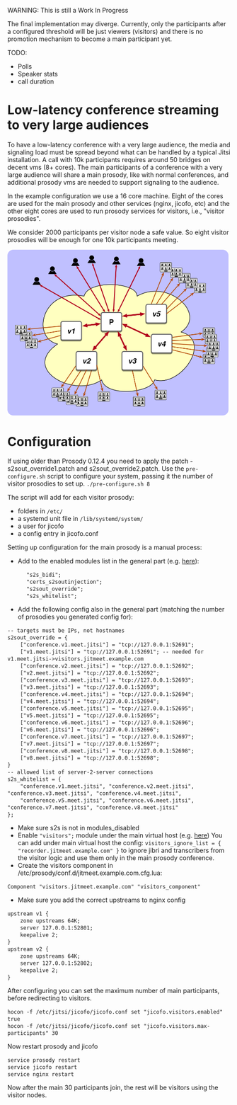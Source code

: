 WARNING: This is still a Work In Progress

The final implementation may diverge. Currently, only the participants after a
configured threshold will be just viewers (visitors) and there is no promotion
mechanism to become a main participant yet.

TODO:
* Polls
* Speaker stats
* call duration

# Low-latency conference streaming to very large audiences

To have a low-latency conference with a very large audience, the media and
signaling load must be spread  beyond what can be handled by a typical Jitsi
installation. A call with 10k participants requires around 50 bridges on decent
vms (8+ cores). The main participants of a conference with a very large
audience will share a main prosody, like with normal conferences, and
additional prosody vms are needed to support signaling to the audience.

In the example configuration we use a 16 core machine. Eight of the cores are
used for the main prosody and other services (nginx, jicofo, etc) and the other
eight cores are used to run prosody services for visitors, i.e., "visitor
prosodies".

We consider 2000 participants per visitor node a safe value. So eight visitor
prosodies will be enough for one 10k participants meeting.

<img src="imgs/visitors-prosody.svg" alt="diagram of a central prosody connected to several visitor prosodies" width="500"/>

# Configuration
If using older than Prosody 0.12.4 you need to apply the patch - s2sout_override1.patch and s2sout_override2.patch.
Use the `pre-configure.sh` script to configure your system, passing it the
number of visitor prosodies to set up.
`./pre-configure.sh 8`

The script will add for each visitor prosody:
- folders in `/etc/`
- a systemd unit file in `/lib/systemd/system/`
- a user for jicofo
- a config entry in jicofo.conf

Setting up configuration for the main prosody is a manual process:
- Add to the enabled modules list in the general part (e.g. [here](https://github.com/bjc/prosody/blob/76bf6d511f851c7cde8a81257afaaae0fb7a4160/prosody.cfg.lua.dist#L33)):
```
      "s2s_bidi";
      "certs_s2soutinjection";
      "s2sout_override";
      "s2s_whitelist";
```

- Add the following config also in the general part (matching the number of prosodies you generated config for):
```
-- targets must be IPs, not hostnames
s2sout_override = {
    ["conference.v1.meet.jitsi"] = "tcp://127.0.0.1:52691";
    ["v1.meet.jitsi"] = "tcp://127.0.0.1:52691"; -- needed for v1.meet.jitsi->visitors.jitmeet.example.com
    ["conference.v2.meet.jitsi"] = "tcp://127.0.0.1:52692";
    ["v2.meet.jitsi"] = "tcp://127.0.0.1:52692";
    ["conference.v3.meet.jitsi"] = "tcp://127.0.0.1:52693";
    ["v3.meet.jitsi"] = "tcp://127.0.0.1:52693";
    ["conference.v4.meet.jitsi"] = "tcp://127.0.0.1:52694";
    ["v4.meet.jitsi"] = "tcp://127.0.0.1:52694";
    ["conference.v5.meet.jitsi"] = "tcp://127.0.0.1:52695";
    ["v5.meet.jitsi"] = "tcp://127.0.0.1:52695";
    ["conference.v6.meet.jitsi"] = "tcp://127.0.0.1:52696";
    ["v6.meet.jitsi"] = "tcp://127.0.0.1:52696";
    ["conference.v7.meet.jitsi"] = "tcp://127.0.0.1:52697";
    ["v7.meet.jitsi"] = "tcp://127.0.0.1:52697";
    ["conference.v8.meet.jitsi"] = "tcp://127.0.0.1:52698";
    ["v8.meet.jitsi"] = "tcp://127.0.0.1:52698";
}
-- allowed list of server-2-server connections
s2s_whitelist = {
    "conference.v1.meet.jitsi", "conference.v2.meet.jitsi", "conference.v3.meet.jitsi", "conference.v4.meet.jitsi",
    "conference.v5.meet.jitsi", "conference.v6.meet.jitsi", "conference.v7.meet.jitsi", "conference.v8.meet.jitsi"
};
```

- Make sure s2s is not in modules_disabled
- Enable `"visitors";` module under the main virtual host (e.g. [here](https://github.com/jitsi/jitsi-meet/blob/f42772ec5bcc87ff6de17423d36df9bcad6e770d/doc/debian/jitsi-meet-prosody/prosody.cfg.lua-jvb.example#L57))
  You can add under main virtual host the config: `visitors_ignore_list = { "recorder.jitmeet.example.com" }` to ignore jibri and transcribers from the visitor logic and use them only in the main prosody conference.
- Create the visitors component in /etc/prosody/conf.d/jitmeet.example.com.cfg.lua:
```
Component "visitors.jitmeet.example.com" "visitors_component"
```
- Make sure you add the correct upstreams to nginx config
```
upstream v1 {
    zone upstreams 64K;
    server 127.0.0.1:52801;
    keepalive 2;
}
upstream v2 {
    zone upstreams 64K;
    server 127.0.0.1:52802;
    keepalive 2;
}
```

After configuring you can set the maximum number of main participants, before
redirecting to visitors.
```
hocon -f /etc/jitsi/jicofo/jicofo.conf set "jicofo.visitors.enabled" true
hocon -f /etc/jitsi/jicofo/jicofo.conf set "jicofo.visitors.max-participants" 30
```
Now restart prosody and jicofo
```
service prosody restart
service jicofo restart
service nginx restart
```

Now after the main 30 participants join, the rest will be visitors using the
visitor nodes.
